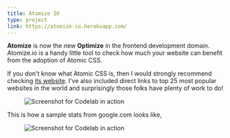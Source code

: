 ```yaml
---
title: Atomize IO
type: project
link: https://atomize-io.herokuapp.com/
---
```


**Atomize** is now the new **Optimize** in the frontend development domain. Atomize.io
is a handy little tool to check how much your website can benefit from the adoption of
Atomic CSS.

If you don't know what Atomic CSS is, then I would strongly recommend
checking [its website](http://acss.io/). I've also included direct links to top 25
most popular websites in the world and surprisingly those folks have plenty of work to do!

<figure style="margin-right: -3.5em;">
    <img src="http://res.cloudinary.com/dw9fem4ki/image/upload/v1454258367/Screen_Shot_2016-01-31_at_10.06.00_PM_wz3sok.png" alt="Screenshot for Codelab in action">
</figure>

This is how a sample stats from google.com looks like,

<figure style="margin-right: -3.5em;">
    <img src="http://res.cloudinary.com/dw9fem4ki/image/upload/v1454258367/Screen_Shot_2016-01-31_at_10.06.06_PM_pkb0zu.png" style="margin-bottom: -1.5em;" alt="Screenshot for Codelab in action">
</figure>
